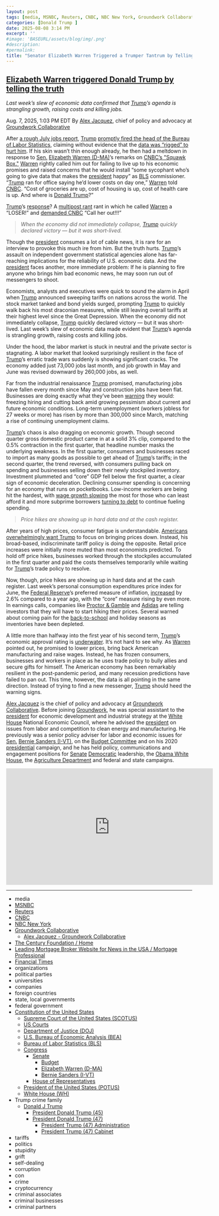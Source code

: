 ```yaml
---
layout: post
tags: [media, MSNBC, Reuters, CNBC, NBC New York, Groundwork Collaborative, Alex Jacquez - Groundwork Collaborative, The Century Foundation / Home, Leading Mortgage Broker Website for News in the USA / Mortgage Professional, Financial Times, organizations, political parties, universities, companies, foreign countries, state local governments, federal government, Constitution of the United States, Supreme Court of the United States (SCOTUS), US Courts, Department of Justice (DOJ), U.S. Bureau of Economic Analysis (BEA), Bureau of Labor Statistics (BLS), Congress, Senate, Budget, Elizabeth Warren (D-MA), Bernie Sanders (I-VT), House of Representatives, President of the United States (POTUS), White House (WH), Trump crime family, Donald J Trump, President Donald Trump (45), President Donald Trump (47), President Trump (47) Administration, President Trump (47) Cabinet, tariffs, politics, stupidity, grift, self-dealing, corruption, con, crime, cryptocurrency, criminal associates, criminal businesses, criminal partners]
categories: [Donald Trump ]
date: 2025-08-08 3:14 PM
excerpt: ''
#image: 'BASEURL/assets/blog/img/.png'
#description:
#permalink:
title: "Senator Elizabeth Warren Triggered a Trumper Tantrum by Telling the Truth on CNBC"
---
```



## [Elizabeth Warren triggered Donald Trump by telling the truth](https://www.msnbc.com/opinion/msnbc-opinion/elizabeth-warren-donald-trump-economy-jobs-inflation-rcna223000)

*Last week’s slew of economic data confirmed that [Trump](https://www.donaldjtrump.com/)’s agenda is strangling growth, raising costs and killing jobs.*

Aug. 7, 2025, 1:03 PM EDT
By [Alex Jacquez](https://groundworkcollaborative.org/person/alex-jacquez/), chief of policy and advocacy at [Groundwork Collaborative](https://groundworkcollaborative.org/)

After [a rough July jobs report](https://www.msnbc.com/rachel-maddow-show/maddowblog/trump-responds-failure-create-jobs-firing-us-labor-statistics-chief-rcna222532), [Trump](https://www.donaldjtrump.com/) [promptly fired the head of the Bureau of Labor Statistics](https://www.msnbc.com/opinion/msnbc-opinion/trump-markets-jobs-report-bls-economy-rcna223353), claiming without evidence that the [data was “rigged” to hurt him](https://www.msnbc.com/opinion/msnbc-opinion/trump-economy-jobs-bls-firing-rcna223206). If his skin wasn’t thin enough already, he then had a meltdown in response to [Sen.](https://www.senate.gov/) [Elizabeth Warren (D-MA)](https://www.warren.senate.gov/)’s remarks on [CNBC’s "Squawk Box."](https://www.youtube.com/watch?v=twNjon4tp84) [Warren](https://www.warren.senate.gov/) rightly called him out for failing to live up to his economic promises and raised concerns that he would install “some sycophant who’s going to give data that makes the [president](https://www.whitehouse.gov/) happy” as [BLS](https://www.bls.gov/) commissioner. “[Trump](https://www.donaldjtrump.com/) ran for office saying he’d lower costs on day one,” [Warren](https://www.warren.senate.gov/) told [CNBC](https://www.cnbc.com/). “Cost of groceries are up, cost of housing is up, cost of health care is up. And where is [Donald Trump](https://www.donaldjtrump.com/)?”

[Trump](https://www.donaldjtrump.com/)’s [response](https://truthsocial.com/@realDonaldTrump/114970981123138842)? A [multipost rant](https://truthsocial.com/@realDonaldTrump/posts/114971023059049812) rant in which he called [Warren](https://www.warren.senate.gov/) a “LOSER!” and [demanded CNBC](https://truthsocial.com/@realDonaldTrump/posts/114970970276629752) “Call her out!!!”

> *When the economy did not immediately collapse, [Trump](https://www.donaldjtrump.com/) quickly declared victory — but it was short-lived.*

Though the [president](https://www.whitehouse.gov/) consumes a lot of cable news, it is rare for an interview to provoke this much ire from him. But the truth hurts. [Trump](https://www.donaldjtrump.com/)’s assault on independent government statistical agencies alone has far-reaching implications for the reliability of U.S. economic data. And the [president](https://www.whitehouse.gov/) faces another, more immediate problem: If he is planning to fire anyone who brings him bad economic news, he may soon run out of messengers to shoot.

Economists, analysts and executives were quick to sound the alarm in April when [Trump](https://www.donaldjtrump.com/) announced sweeping tariffs on nations across the world. The stock market tanked and bond yields surged, prompting [Trump](https://www.donaldjtrump.com/) to quickly walk back his most draconian measures, while still leaving overall tariffs at their highest level since the Great Depression. When the economy did not immediately collapse, [Trump](https://www.donaldjtrump.com/) quickly declared victory — but it was short-lived. Last week’s slew of economic data made evident that [Trump](https://www.donaldjtrump.com/)’s agenda is strangling growth, raising costs and killing jobs.

Under the hood, the labor market is stuck in neutral and the private sector is stagnating. A labor market that looked surprisingly resilient in the face of [Trump](https://www.donaldjtrump.com/)’s erratic trade wars suddenly is showing significant cracks. The economy added just 73,000 jobs last month, and job growth in May and June was revised downward by 260,000 jobs, as well.

Far from the industrial renaissance [Trump](https://www.donaldjtrump.com/) promised, manufacturing jobs have fallen every month since May and construction jobs have been flat. Businesses are doing exactly what they’ve been [warning](https://www.reuters.com/business/us-economic-activity-up-outlook-pessimistic-fed-says-2025-07-16/) they would: freezing hiring and cutting back amid growing pessimism about current and future economic conditions. Long-term unemployment (workers jobless for 27 weeks or more) has risen by more than 300,000 since March, matching a rise of continuing unemployment claims.

[Trump](https://www.donaldjtrump.com/)’s chaos is also dragging on economic growth. Though second quarter gross domestic product came in at a solid 3% clip, compared to the 0.5% contraction in the first quarter, that headline number masks the underlying weakness. In the first quarter, consumers and businesses raced to import as many goods as possible to get ahead of [Trump](https://www.donaldjtrump.com/)’s tariffs; in the second quarter, the trend reversed, with consumers pulling back on spending and businesses selling down their newly stockpiled inventory. Investment plummeted and “core” GDP fell below the first quarter, a clear sign of economic deceleration. Declining consumer spending is concerning for an economy that runs on pocketbooks. Low-income workers are being hit the hardest, with [wage growth slowing](https://www.ft.com/content/cfb77a53-fef8-4382-b102-c217e0aa4b25) the most for those who can least afford it and more subprime borrowers [turning to debt](https://www.mpamag.com/us/mortgage-industry/industry-trends/pressure-on-subprime-borrowers-grows-as-consumer-debt-jumps/544524) to continue fueling spending.

> *Price hikes are showing up in hard data and at the cash register.*

After years of high prices, consumer fatigue is understandable. [Americans overwhelmingly want Trump](https://tcf.org/content/report/the-hidden-costs-of-trumps-economy-skipped-meals-rising-debt-and-the-impossible-choices-facing-american-families/) to focus on bringing prices down. Instead, his broad-based, indiscriminate tariff policy is doing the opposite. Retail price increases were initially more muted than most economists predicted. To hold off price hikes, businesses worked through the stockpiles accumulated in the first quarter and paid the costs themselves temporarily while waiting for [Trump](https://www.donaldjtrump.com/)’s trade policy to resolve.

Now, though, price hikes are showing up in hard data and at the cash register. Last week’s personal consumption expenditures price index for June, the [Federal Reserve](htts://www.federalreserve.gov/)’s preferred measure of inflation, [increased](https://www.bea.gov/news/2025/personal-income-and-outlays-june-2025) by 2.6% compared to a year ago, with the “core” measure rising by even more. In earnings calls, companies like [Proctor & Gamble](https://www.nbcnewyork.com/news/business/money-report/procter-gamble-beats-estimates-but-warns-tariffs-will-start-to-weigh-on-earnings/6351498/) and [Adidas](https://www.reuters.com/business/adidas-may-hike-prices-warns-us-consumer-hit-tariffs-2025-07-30/) are telling investors that they will have to start hiking their prices. Several warned about coming pain for the [back-to-school](https://www.cnbc.com/2025/07/23/trump-tariffs-inflation-back-to-school-shopping.html) and holiday seasons as inventories have been depleted.

A little more than halfway into the first year of his second term, [Trump](https://www.donaldjtrump.com/)’s economic approval rating is [underwater](https://d3nkl3psvxxpe9.cloudfront.net/documents/econTabReport_lSgdLYM.pdf#page=11). It’s not hard to see why. As [Warren](https://www.warren.senate.gov/) pointed out, he promised to lower prices, bring back American manufacturing and raise wages. Instead, he has frozen consumers, businesses and workers in place as he uses trade policy to bully allies and secure gifts for himself. The American economy has been remarkably resilient in the post-pandemic period, and many recession predictions have failed to pan out. This time, however, the data is all pointing in the same direction. Instead of trying to find a new messenger, [Trump](https://www.donaldjtrump.com/) should heed the warning signs. 

[Alex Jacquez](https://groundworkcollaborative.org/person/alex-jacquez/) is the chief of policy and advocacy at [Groundwork Collaborative](https://groundworkcollaborative.org/). Before joining [Groundwork](https://groundworkcollaborative.org/), he was special assistant to the [president](https://www.whitehouse.gov/) for economic development and industrial strategy at the [White House](https://www.whitehouse.gov/) National Economic Council, where he advised the [president](https://www.whitehouse.gov/) on issues from labor and competition to clean energy and manufacturing. He previously was a senior policy adviser for labor and economic issues for [Sen.](https://www.senate.gov/) [Bernie Sanders (I-VT)](https://www.sanders.senate.gov/), on the [Budget Committee](http://www.budget.senate.gov/) and on his 2020 [presidential](https://www.whitehouse.gov/) campaign, and he has held policy, communications and engagement positions for [Senate](https://www.senate.gov/) [Democratic](https://www.democrats.org/) leadership, the [Obama White House](https://obamawhitehouse.archives.gov/), the [Agriculture Department](https://www.usda.gov/) and federal and state campaigns.


<iframe width="560" height="315" src="https://www.youtube.com/embed/twNjon4tp84?si=QGH49kk9kJNmr1tT" title="YouTube video player" frameborder="0" allow="accelerometer; autoplay; clipboard-write; encrypted-media; gyroscope; picture-in-picture; web-share" referrerpolicy="strict-origin-when-cross-origin" allowfullscreen></iframe>


----
- media 
- [MSNBC](https://www.msnbc.com/)
- [Reuters](https://www.reuters.com/)
- [CNBC](https://www.cnbc.com/)
- [NBC New York](https://www.nbcnewyork.com/)
- [Groundwork Collaborative](https://groundworkcollaborative.org/)
    - [Alex Jacquez - Groundwork Collaborative](https://groundworkcollaborative.org/person/alex-jacquez/)
- [The Century Foundation / Home](https://tcf.org/)
- [Leading Mortgage Broker Website for News in the USA / Mortgage Professional](https://www.mpamag.com/us)
- [Financial Times](https://www.ft.com/)
- organizations 
- political parties 
- universities 
- companies 
- foreign countries 
- state, local governments 
- federal government 
- [Constitution of the United States](https://constitution.congress.gov/)
    - [Supreme Court of the United States (SCOTUS)](https://www.supremecourt.gov/)
    - [US Courts](https://www.uscourts.gov/)
    - [Department of Justice (DOJ)](https://www.justice.gov/)
    - [U.S. Bureau of Economic Analysis (BEA)](https://www.bea.gov/)
    - [Bureau of Labor Statistics (BLS)](https://www.bls.gov/)
    - [Congress](https://www.congress.gov/)
        - [Senate](https://www.senate.gov/)
            - [Budget](http://www.budget.senate.gov/)
            - [Elizabeth Warren (D-MA)](https://www.warren.senate.gov/)
            - [Bernie Sanders (I-VT)](https://www.sanders.senate.gov/)
        - [House of Representatives](https://www.house.gov/)
    - [President of the United States (POTUS)](https://www.whitehouse.gov/)
    - [White House (WH)](https://www.whitehouse.gov/)
- Trump crime family 
    - [Donald J Trump](https://www.donaldjtrump.com/)
        - [President Donald Trump (45)](https://trumpwhitehouse.archives.gov/)
        - [President Donald Trump (47)](https://www.whitehouse.gov/administration/donald-j-trump/)
            - [President Trump (47) Administration](https://www.whitehouse.gov/administration/)
            - [President Trump (47) Cabinet](https://www.whitehouse.gov/administration/the-cabinet/)
- tariffs
- politics
- stupidity
- grift
- self-dealing
- corruption
- con
- crime
- cryptocurrency 
- criminal associates
- criminal businesses
- criminal partners


